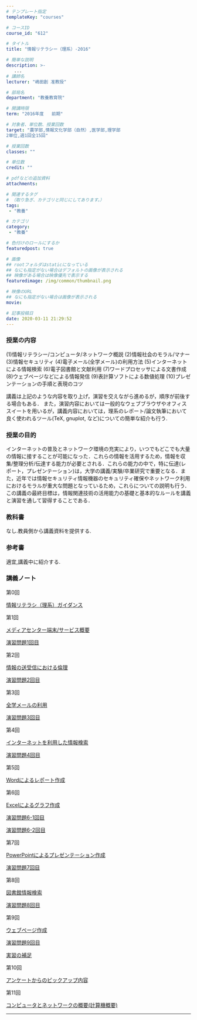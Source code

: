 ```yaml
---
# テンプレート指定
templateKey: "courses"

# コースID
course_id: "612"

# タイトル
title: "情報リテラシー（理系）-2016"

# 簡単な説明
description: >-
   ...
# 講師名
lecturer: "嶋田創 准教授"

# 部局名
department: "教養教育院"

# 開講時限
term: "2016年度	前期"

# 対象者、単位数、授業回数
target: "農学部,情報文化学部（自然）,医学部,理学部
2単位,週1回全15回"

# 授業回数
classes: ""

# 単位数
credit: ""

# pdfなどの追加資料
attachments:

# 関連するタグ
# （取り急ぎ、カテゴリと同じにしてあります。）
tags:
 - "教養"

# カテゴリ
category:
 - "教養"

# 色付けのロールにするか
featuredpost: true

# 画像
## rootフォルダはstaticになっている
## なにも指定がない場合はデフォルトの画像が表示される
## 映像がある場合は映像優先で表示する
featuredimage: /img/common/thumbnail.png

# 映像のURL
## なにも指定がない場合は画像が表示される
movie: 

# 記事投稿日
date: 2020-03-11 21:29:52
---
```


### 授業の内容


(1)情報リテラシー/コンピュータ/ネットワーク概説
(2)情報社会のモラル/マナー
(3)情報セキュリティ
(4)電子メール(全学メール)の利用方法
(5)インターネットによる情報検索
(6)電子図書館と文献利用
(7)ワードプロセッサによる文書作成
(8)ウェブページなどによる情報発信
(9)表計算ソフトによる数値処理
(10)プレゼンテーションの手順と表現のコツ

講義は上記のような内容を取り上げ，演習を交えながら進めるが，順序が前後する場合もある．
また，演習内容においては一般的なウェブブラウザやオフィススイートを用いるが，講義内容においては，理系のレポート/論文執筆において良く使われるツール(TeX, gnuplot, など)についての簡単な紹介も行う.








### 授業の目的
インターネットの普及とネットワーク環境の充実により，いつでもどこでも大量の情報に接することが可能になった．これらの情報を活用するため，情報を収集/整理分析/伝達する能力が必要とされる．これらの能力の中で，特に伝達(レポート，プレゼンテーション)は，大学の講義/実験/卒業研究で重要となる．また，近年では情報セキュリティ情報機器のセキュリティ確保やネットワーク利用におけるモラルが重大な問題となっているため，これらについての説明も行う．この講義の最終目標は，情報関連技術の活用能力の基礎と基本的なルールを講義と演習を通して習得することである．


### 教科書
なし.教員側から講義資料を提供する.

### 参考書
適宜,講義中に紹介する.








### 講義ノート

第0回

[情報リテラシ（理系）ガイダンス](http://ocw.nagoya-u.jp/files/612/jouhou0.pdf) 


第1回

[メディアセンター端末/サービス概要](http://ocw.nagoya-u.jp/files/612/kougi01.pdf) 


[演習問題1回目](http://ocw.nagoya-u.jp/files/612/enshu1.pdf) 



第2回

[情報の送受信における倫理](http://ocw.nagoya-u.jp/files/612/kougi02.pdf) 


[演習問題2回目](http://ocw.nagoya-u.jp/files/612/enshu2.pdf) 


第3回

[全学メールの利用](http://ocw.nagoya-u.jp/files/612/kougi03.pdf) 


[演習問題3回目](http://ocw.nagoya-u.jp/files/612/enshu3.pdf) 


第4回

[インターネットを利用した情報検索](http://ocw.nagoya-u.jp/files/612/kougi04.pdf) 


[演習問題4回目](http://ocw.nagoya-u.jp/files/612/enshu4) 


第5回

[Wordによるレポート作成](http://ocw.nagoya-u.jp/files/612/kougi05.pdf) 


第6回

[Excelによるグラフ作成](http://ocw.nagoya-u.jp/files/612/kougi06.pdf) 


[演習問題6-1回目](http://ocw.nagoya-u.jp/files/612/enshu6-1.pdf) 


[演習問題6-2回目](http://ocw.nagoya-u.jp/files/612/enshu6-2.pdf) 


第7回

[PowerPointによるプレゼンテーション作成](http://ocw.nagoya-u.jp/files/612/kougi07.pdf) 


[演習問題7回目](http://ocw.nagoya-u.jp/files/612/enshu7.pdf) 



第8回

[図書館情報検索](http://ocw.nagoya-u.jp/files/612/kougi08.pdf) 


[演習問題8回目](http://ocw.nagoya-u.jp/files/612/enshu8.pdf) 


第9回

[ウェブページ作成](http://ocw.nagoya-u.jp/files/612/kougi09.pdf) 


[演習問題9回目](http://ocw.nagoya-u.jp/files/612/enshu9-1.pdf) 


[実習の補足](http://ocw.nagoya-u.jp/files/612/enshu9-2.pdf) 


第10回

[アンケートからのピックアップ内容](http://ocw.nagoya-u.jp/files/612/kougi10.pdf) 


第11回

[コンピュータとネットワークの概要(計算機概要)](http://ocw.nagoya-u.jp/files/612/kougi11.pdf) 












-----